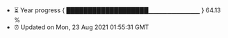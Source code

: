 - ⏳ Year progress { ███████████████████▁▁▁▁▁▁▁▁▁▁▁ } 64.13 %
- ⏰ Updated on Mon, 23 Aug 2021 01:55:31 GMT


